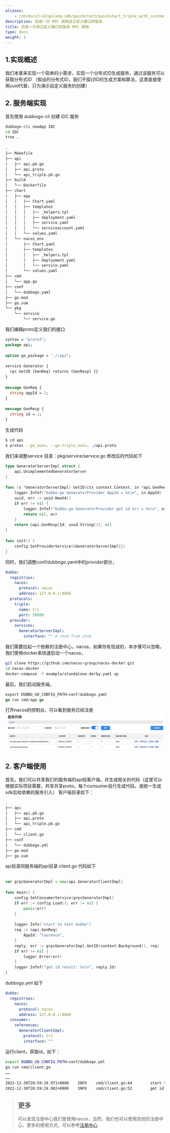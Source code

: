 ```yaml
---
aliases:
    - /zh/docs3-v2/golang-sdk/quickstart/quickstart_triple_with_customize/
description: 完成一次 RPC 调用自己定义接口的版本
title: 完成一次自己定义接口的版本 RPC 调用
type: docs
weight: 3
---
```




## 1.实现概述
我们本章来实现一个简单的小需求，实现一个分布式ID生成服务，通过该服务可以获取分布式ID
（假设的分布式ID，我们不探讨ID的生成方案和算法，这里直接使用uuid代替，只为演示自定义服务的创建）

## 2. 服务端实现
首先使用 dubbogo-cli 创建 IDC 服务
```bash
dubbogo-cli newApp IDC
cd IDC
tree .

.
├── Makefile
├── api
│   ├── api.pb.go
│   ├── api.proto
│   └── api_triple.pb.go
├── build
│   └── Dockerfile
├── chart
│   ├── app
│   │   ├── Chart.yaml
│   │   ├── templates
│   │   │   ├── _helpers.tpl
│   │   │   ├── deployment.yaml
│   │   │   ├── service.yaml
│   │   │   └── serviceaccount.yaml
│   │   └── values.yaml
│   └── nacos_env
│       ├── Chart.yaml
│       ├── templates
│       │   ├── _helpers.tpl
│       │   ├── deployment.yaml
│       │   └── service.yaml
│       └── values.yaml
├── cmd
│   └── app.go
├── conf
│   └── dubbogo.yaml
├── go.mod
├── go.sum
└── pkg
    └── service
        └── service.go

```

我们编辑proto定义我们的接口

```protobuf
syntax = "proto3";
package api;

option go_package = "./;api";

service Generator {
  rpc GetID (GenReq) returns (GenResp) {}
}

message GenReq {
  string appId = 1;
}

message GenResp {
  string id = 1;
}
```

生成代码

```bash
$ cd api
$ protoc --go_out=. --go-triple_out=. ./api.proto
```

我们来调整service
目录：pkg/service/service.go
修改后的代码如下

```go
type GeneratorServerImpl struct {
	api.UnimplementedGeneratorServer
}

func (s *GeneratorServerImpl) GetID(ctx context.Context, in *api.GenReq) (*api.GenResp, error) {
	logger.Infof("Dubbo-go GeneratorProvider AppId = %s\n", in.AppId)
	uuid, err := uuid.NewV4()
	if err != nil {
		logger.Infof("Dubbo-go GeneratorProvider get id err = %v\n", err)
		return nil, err
	}
	return &api.GenResp{Id: uuid.String()}, nil
}

func init() {
	config.SetProviderService(&GeneratorServerImpl{})
}
```
同时，我们调整conf/dubbogo.yaml中的provider部分，
```yaml
dubbo:
  registries:
    nacos:
      protocol: nacos
      address: 127.0.0.1:8848
  protocols:
    triple:
      name: tri
      port: 20000
  provider:
    services:
      GeneratorServerImpl:
        interface: "" # read from stub
```
我们需要拉起一个依赖的注册中心，nacos，如果你有现成的，本步骤可以忽略，我们使用docker来快速启动一个nacos，

```bash
git clone https://github.com/nacos-group/nacos-docker.git
cd nacos-docker
docker-compose -f example/standalone-derby.yaml up
```

最后，我们启动服务端。
```go
export DUBBO_GO_CONFIG_PATH=conf/dubbogo.yaml 
go run cmd/app.go  
```
打开nacos的控制台，可以看到服务已经注册
![img](/imgs/docs3-v2/golang-sdk/quickstart/nacos.jpg)


## 2. 客户端使用
首先，我们可以共享我们的服务端的api给客户端，并生成相关的代码（这里可以根据实际项目需要，共享共享proto，每个consumer自行生成代码，或统一生成sdk后给依赖的服务引入）
客户端目录如下：
```bash
.
├── api
│   ├── api.pb.go
│   ├── api.proto
│   └── api_triple.pb.go
├── cmd
│   └── client.go
├── conf
│   └── dubbogo.yml
├── go.mod
├── go.sum

```
api目录同服务端的api目录
client.go 代码如下
```go

var grpcGeneratorImpl = new(api.GeneratorClientImpl)

func main() {
	config.SetConsumerService(grpcGeneratorImpl)
	if err := config.Load(); err != nil {
		panic(err)
	}

	logger.Info("start to test dubbo")
	req := &api.GenReq{
		AppId: "laurence",
	}
	reply, err := grpcGeneratorImpl.GetID(context.Background(), req)
	if err != nil {
		logger.Error(err)
	}
	logger.Infof("get id result: %v\n", reply.Id)
}

```

dubbogo.yml 如下
```yaml
dubbo:
  registries:
    nacos:
      protocol: nacos
      address: 127.0.0.1:8848
  consumer:
    references:
      GeneratorClientImpl:
        protocol: tri
        interface: ""
```

运行client，获取id，如下：

```bash
export DUBBO_GO_CONFIG_PATH=conf/dubbogo.yml
go run cmd/client.go
……
……
2022-12-30T20:59:19.971+0800    INFO    cmd/client.go:44        start to test dubbo
2022-12-30T20:59:19.982+0800    INFO    cmd/client.go:52        get id result: aafd9c73-4014-4d67-a67f-5d107105647b

```
> ## 更多
> 可以发现注册中心我们是使用nacos，当然，我们也可以使用其他的注册中心，更多的使用方式，可以参考[注册中心](/zh-cn/docs3-v2/golang-sdk/tutorial/develop/registry/)